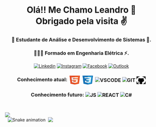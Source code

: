 <div align="center">
  <h1>
    Olá!! Me Chamo Leandro 👋<br>
    Obrigado pela visita ✌
   </h1>

  <h3>🌱 Estudante de Análise e Desenvolvimento de Sistemas 🌱.</h3>
  <h3>👨🏻‍🎓 Formado em Engenharia Elétrica ⚡.</h3>
  <a href="https://www.linkedin.com/in/leandro-da-silva-lisboa/"><img align="center" alt="Linkedin" src="https://img.shields.io/badge/LinkedIn-0077B5?style=for-the-badge&logo=linkedin&logoColor=white"></a>
  <a href="https://www.instagram.com/leandro_silva_lisboa/"><img align="center" alt="Instagram" src="https://img.shields.io/badge/Instagram-E4405F?style=for-the-badge&logo=instagram&logoColor=white"></a>
  <a href="https://www.facebook.com/leandroleolisboa"><img align="center" alt="Facebook" src="https://img.shields.io/badge/Facebook-1877F2?style=for-the-badge&logo=facebook&logoColor=white"></a>
  <a href="mailto:leandro.lisboa.1@outlook.com"><img align="center" alt="Outlook" src="https://img.shields.io/badge/Microsoft_Outlook-0078D4?style=for-the-badge&logo=microsoft-outlook&logoColor=white"></a></a>
  
  <div style="display: inline_block">
    <h3> Conhecimento atual: 
    <img align="center" alt="HTML" height="30" width="40" src="https://raw.githubusercontent.com/devicons/devicon/master/icons/html5/html5-original.svg">
    <img align="center" alt="CSS" height="30" width="40" src="https://raw.githubusercontent.com/devicons/devicon/master/icons/css3/css3-original.svg">
    <img align="center" alt="VSCODE" height="30" width="40" src="https://cdn.jsdelivr.net/gh/devicons/devicon/icons/vscode/vscode-original.svg">
    <img align="center" alt="GIT" height="30" width="40" src="https://cdn.jsdelivr.net/gh/devicons/devicon/icons/git/git-original.svg">
    <img align="center" alt="GITHUB" height="25" width="30" src="https://github.com/l-lisboa/l-lisboa/blob/main/logo_github_branco.png">
    </h3>
    <h3> Conhecimento futuro: 
    <img align="center" alt="JS" height="30" width="40" src="https://cdn.jsdelivr.net/gh/devicons/devicon/icons/javascript/javascript-original.svg" /">
    <img align="center" alt="REACT" height="30" width="40" src="https://cdn.jsdelivr.net/gh/devicons/devicon/icons/react/react-original.svg" /"> 
    <img align="center" alt="C#" height="30" width="40" src="https://cdn.jsdelivr.net/gh/devicons/devicon/icons/csharp/csharp-original.svg" /">          
    </h3>
  </div>
  
</div>

##

<div style="display: inline_block"><br>
<img align=left width=362 src="https://github-readme-stats.vercel.app/api?username=l-lisboa&hide=prs&theme=onedark&layout=compact&hide_border=true&show_icons=true" />
<img align=right  width=362 src="https://github-readme-stats.vercel.app/api/top-langs/?username=l-lisboa&layout=compact&hide_border=none_count=7&theme=onedark"/>
</div>

<div align= "center" >
  
  ![Snake animation](https://github.com/l-lisboa/l-lisboa/blob/output/github-contribution-grid-snake.svg)
  
</div>
